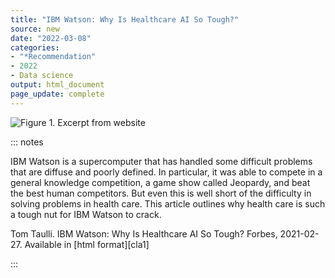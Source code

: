 ```yaml
---
title: "IBM Watson: Why Is Healthcare AI So Tough?"
source: new
date: "2022-03-08"
categories:
- "*Recommendation"
- 2022
- Data science
output: html_document
page_update: complete
---
```


![Figure 1. Excerpt from website](http://www.pmean.com/new-images/22/ism-watson-01.png)

::: notes

IBM Watson is a supercomputer that has handled some difficult problems that are diffuse and poorly defined. In particular, it was able to compete in a general knowledge competition, a game show called Jeopardy, and beat the best human competitors. But even this is well short of the difficulty in solving problems in health care. This article outlines why health care is such a tough nut for IBM Watson to crack.

Tom Taulli. IBM Watson: Why Is Healthcare AI So Tough? Forbes, 2021-02-27. Available in [html format][cla1]

[tau1]: https://www.forbes.com/sites/tomtaulli/2021/02/27/ibm-watson-why-is-healthcare-ai-so-tough/

:::
